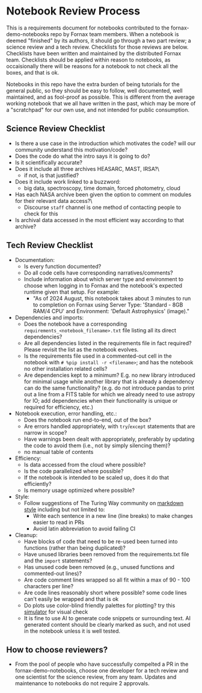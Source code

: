 <!-- #region -->
# Notebook Review Process

This is a requirements document for notebooks contributed to the fornax-demo-notebooks repo by Fornax team members.
When a notebook is deemed "finished" by its authors, it should go through a two part review; a science review and a tech review.
Checklists for those reviews are below.
Checklists have been written and maintained by the distributed Fornax team.
Checklists should be applied within reason to notebooks, as occaisionally there will be reasons for a notebook to not check all the boxes, and that is ok.


Notebooks in this repo have the extra burden of being tutorials for the general public, so they should be easy to follow, well documented, well maintained, and as fool-proof as possible.  This is different from the average working notebook that we all have written in the past, which may be more of a "scratchpad" for our own use, and not intended for public consumption.



## Science Review Checklist

-   Is there a use case in the introduction which motivates the code?  will our community understand this motivation/code?
-   Does the code do what the intro says it is going to do?
-   Is it scientifically accurate?
-   Does it include all three archives HEASARC, MAST, IRSA?\
    -   if not, is that justified?
-   Does it include work linked to a buzzword:
    -   big data, spectroscopy, time domain, forced photometry, cloud
-   Has each NASA archive been given the option to comment on modules for their relevant data access?\
    -   Discourse `staff` channel is one method of contacting people to check for this
-   Is archival data accessed in the most efficient way according to that archive?

## Tech Review Checklist

-   Documentation:
	-   Is every function documented?
   	-   Do all code cells have corresponding narratives/comments?
   	-   Include information about which server type and environment to choose when logging in to Fornax and the notebook's expected runtime given that setup. For example:
        -   "As of 2024 August, this notebook takes about 3 minutes to run to completion on Fornax using Server Type: 'Standard - 8GB RAM/4 CPU' and Environment: 'Default Astrophysics' (image)."
-   Dependencies and imports:
    -   Does the notebook have a corresponding `requirements_<notebook_filename>.txt` file listing all its direct dependencies?
    -   Are all dependencies listed in the requirements file in fact required? Please revisit the list as the notebook evolves.
    -   Is the requirements file used in a commented-out cell in the notebook  with `# %pip install -r <filename>`; and has the notebook no other installation related cells?
    -   Are dependencies kept to a minimum? E.g. no new library introduced for minimal usage while another library that is already a dependency can do the same functionality?
        (e.g. do not introduce pandas to print out a line from a FITS table for which we already need to use astropy for IO; add dependencies when their functionality is unique or required for efficiency, etc.)
-   Notebook execution, error handling, etc.:
	-   Does the notebook run end-to-end, out of the box?
 	-   Are errors handled appropriately, with `try`/`except` statements that are narrow in scope?
	-   Have warnings been dealt with appropriately, preferably by updating the code to avoid them (i.e., not by simply silencing them)?
   	-   no manual table of contents
-   Efficiency:
	-   Is data accessed from the cloud where possible?
	-   Is the code parallelized where possible?
	-   If the notebook is intended to be scaled up, does it do that efficiently?
	-   Is memory usage optimized where possible?
-   Style:
    - Follow suggestions of The Turing Way community on [markdown style](https://book.the-turing-way.org/community-handbook/style) including but not limited to:
        - Write each sentence in a new line (line breaks) to make changes easier to read in PRs
        - Avoid latin abbreviation to avoid failing CI 
-   Cleanup:
	-   Have blocks of code that need to be re-used been turned into functions (rather than being duplicated)?
	-   Have unused libraries been removed from the requirements.txt file and the `import` statements?
	-   Has unused code been removed (e.g., unused functions and commented-out lines)?
   	-   Are code comment lines wrapped so all fit within a max of 90 - 100 characters per line?
   	-   Are code lines reasonably short where possible? some code lines can't easily be wrapped and that is ok
   	-   Do plots use color-blind friendly palettes for plotting? try this [simulator](https://www.color-blindness.com/coblis-color-blindness-simulator/#google_vignette) for visual check
    -   It is fine to use AI to generate code snippets or surrounding text.  AI generated content should be clearly marked as such, and not used in the notebook unless it is well tested.  

## How to choose reviewers?

-  From the pool of people who have successfully compelted a PR in the fornax-demo-notebooks, choose one developer for a tech review and one scientist for the science review, from any team.  Updates and maintenance to notebooks do not require 2 approvals.

<!-- #endregion -->

```python

```
